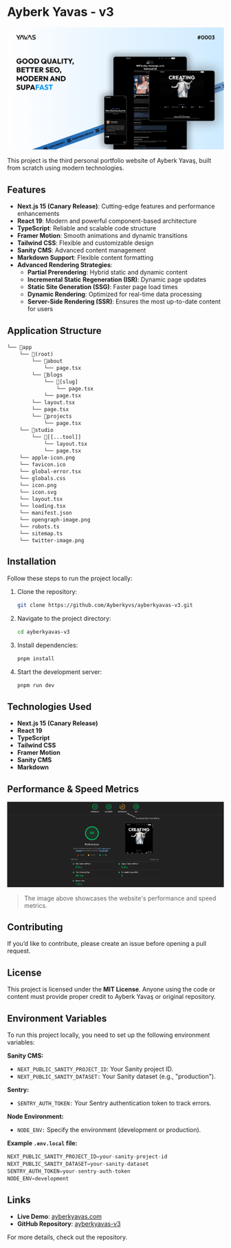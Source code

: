 # Ayberk Yavas - v3

![Ayberk Yavas Banner](./public/media/ayberkyavasv3-banner.jpg)

This project is the third personal portfolio website of Ayberk Yavaş, built from scratch using modern technologies.

## Features

- **Next.js 15 (Canary Release)**: Cutting-edge features and performance enhancements
- **React 19**: Modern and powerful component-based architecture
- **TypeScript**: Reliable and scalable code structure
- **Framer Motion**: Smooth animations and dynamic transitions
- **Tailwind CSS**: Flexible and customizable design
- **Sanity CMS**: Advanced content management
- **Markdown Support**: Flexible content formatting
- **Advanced Rendering Strategies**:
  - **Partial Prerendering**: Hybrid static and dynamic content
  - **Incremental Static Regeneration (ISR)**: Dynamic page updates
  - **Static Site Generation (SSG)**: Faster page load times
  - **Dynamic Rendering**: Optimized for real-time data processing
  - **Server-Side Rendering (SSR)**: Ensures the most up-to-date content for users

## Application Structure

```text
└── 📁app
    └── 📁(root)
        └── 📁about
            └── page.tsx
        └── 📁blogs
            └── 📁[slug]
                └── page.tsx
            └── page.tsx
        └── layout.tsx
        └── page.tsx
        └── 📁projects
            └── page.tsx
    └── 📁studio
        └── 📁[[...tool]]
            └── layout.tsx
            └── page.tsx
    └── apple-icon.png
    └── favicon.ico
    └── global-error.tsx
    └── globals.css
    └── icon.png
    └── icon.svg
    └── layout.tsx
    └── loading.tsx
    └── manifest.json
    └── opengraph-image.png
    └── robots.ts
    └── sitemap.ts
    └── twitter-image.png
```

## Installation

Follow these steps to run the project locally:

1. Clone the repository:

   ```sh
   git clone https://github.com/Ayberkyvs/ayberkyavas-v3.git
   ```

2. Navigate to the project directory:

   ```sh
   cd ayberkyavas-v3
   ```

3. Install dependencies:

   ```sh
   pnpm install
   ```

4. Start the development server:

   ```sh
   pnpm run dev
   ```

## Technologies Used

- **Next.js 15 (Canary Release)**
- **React 19**
- **TypeScript**
- **Tailwind CSS**
- **Framer Motion**
- **Sanity CMS**
- **Markdown**

## Performance & Speed Metrics

![Site Speed](./public/media/speed-metrics-lighthouse.png)
> The image above showcases the website's performance and speed metrics.

## Contributing

If you’d like to contribute, please create an issue before opening a pull request.

## License

This project is licensed under the **MIT License**. Anyone using the code or content must provide proper credit to Ayberk Yavaş or original repository.

## Environment Variables

To run this project locally, you need to set up the following environment variables:

**Sanity CMS:**

- ```NEXT_PUBLIC_SANITY_PROJECT_ID```: Your Sanity project ID.
- ```NEXT_PUBLIC_SANITY_DATASET:``` Your Sanity dataset (e.g., "production").

**Sentry:**

- ```SENTRY_AUTH_TOKEN:``` Your Sentry authentication token to track errors.
  
**Node Environment:**

- ```NODE_ENV:``` Specify the environment (development or production).

**Example ```.env.local``` file:**

```js
NEXT_PUBLIC_SANITY_PROJECT_ID=your-sanity-project-id
NEXT_PUBLIC_SANITY_DATASET=your-sanity-dataset
SENTRY_AUTH_TOKEN=your-sentry-auth-token
NODE_ENV=development
```

## Links

- **Live Demo**: [ayberkyavas.com](https://ayberkyavas.com)
- **GitHub Repository**: [ayberkyavas-v3](https://github.com/Ayberkyvs/ayberkyavas-v3)

For more details, check out the repository.
